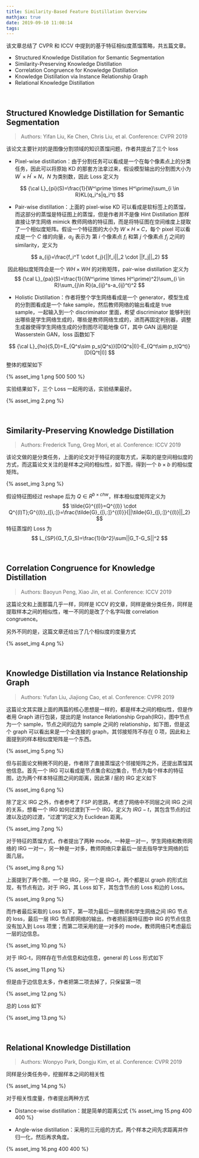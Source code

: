 ```yaml
---
title: Similarity-Based Feature Distillation Overview
mathjax: true
date: 2019-09-10 11:08:14
tags:
---
```



该文章总结了 CVPR 和 ICCV 中提到的基于特征相似度蒸馏策略，共五篇文章。

- Structured Knowledge Distillation for Semantic Segmentation
- Similarity-Preserving Knowledge Distillation
- Correlation Congruence for Knowledge Distillation
- Knowledge Distillation via Instance Relationship Graph
- Relational Knowledge Distillation

<!--more-->

<br>

## Structured Knowledge Distillation for Semantic Segmentation



> Authors: Yifan Liu, Ke Chen, Chris Liu, et al.
> Conference: CVPR 2019

该论文主要针对的是图像分割领域的知识蒸馏问题，作者共提出了三个 loss

- Pixel-wise distillation：由于分割任务可以看成是一个在每个像素点上的分类任务，因此可以将原始 KD 的那套方法拿过来，假设模型输出的分割图大小为 $W^\prime \times H^\prime \times N$，$N$ 为类别数，因此 Loss 定义为

$$
{\cal L}_{pi}(S)=\frac{1}{W^\prime \times H^\prime}\sum_{i \in R}KL(q_i^s|q_i^t)
$$

- Pair-wise distillation：上面的 pixel-wise KD 可以看成是软标签上的蒸馏，而这部分的蒸馏是特征图上的蒸馏，但是作者并不是像 Hint Distillation 那样直接让学生网络 mimick 教师网络的特征图，而是将特征图在空间维度上提取了一个相似度矩阵。假设一个特征图的大小为 $W\times H \times C$，每个 pixel 可以看成是一个 $C$ 维的向量，$a_{ij}$ 表示为 第 $i$ 个像素点 $f_i$ 和第 $j$ 个像素点 $f_j$ 之间的 similarity，定义为

$$
a_{ij}=\frac{f_i^T \cdot f_j}{||f_i||_2 \cdot ||f_j||_2}
$$

​		因此相似度矩阵会是一个 $WH \times WH$ 的对称矩阵，pair-wise distillation 定义为
$$
{\cal L}_{pa}(S)=\frac{1}{(W^\prime \times H^\prime)^2}\sum_{i \in R}\sum_{j\in R}(a_{ij}^s-a_{ij}^t)^2
$$

- Holistic Distillation：作者将整个学生网络看成是一个 generator，模型生成的分割图看成是一个 fake sample，然后教师网络的输出看成是 true sample，一起输入到一个 discriminator 里面，希望 discriminator 能够判别出哪些是学生网络生成的，哪些是教师网络生成的，进而再固定判别器，调整生成器使得学生网络生成的分割图尽可能地像 GT，其中 GAN 运用的是 Wasserstein GAN，loss 函数如下

$$
{\cal L}_{ho}(S,D)=E_{Q^s\sim p_s(Q^s)}[D(Q^s|I)]-E_{Q^t\sim p_t(Q^t)}[D(Q^t|I)]
$$

整体的框架如下


{% asset_img 1.png 500 500 %}

实验结果如下，三个 Loss 一起用的话，实验结果最好。

{% asset_img 2.png %}

<br>

## Similarity-Preserving Knowledge Distillation



> Authors: Frederick Tung,  Greg Mori, et al.
> Conference: ICCV 2019

该论文做的是分类任务，上面的论文对于特征的提取方式，采取的是空间相似度的方式，而这篇论文关注的是样本之间的相似性，如下图，得到一个 $b\times b$ 的相似度矩阵。

{% asset_img 3.png %}

假设特征图经过 reshape 后为 $Q\in R^{b\times chw}$，样本相似度矩阵定义为
$$
\tilde{G}^{(l)}=Q^{(l)} \cdot Q^{(l)T};G^{(l)}_{[i,:]}=\frac{\tilde{G}_{[i,:]}^{(l)}}{||\tilde{G}_{[i,:]}^{(l)}||_2}
$$
特征蒸馏的 Loss 为
$$
L_{SP}(G_T,G_S)=\frac{1}{b^2}\sum||G_T-G_S||^2
$$

<br>

## Correlation Congruence for Knowledge Distillation



> Authors: Baoyun Peng,  Xiao Jin, et al.
> Conference: ICCV 2019

这篇论文和上面那篇几乎一样，同样是 ICCV 的文章，同样是做分类任务，同样是提取样本之间的相似性，唯一不同的是改了个名字叫做 correlation congruence。

另外不同的是，这篇文章还给出了几个相似度的度量方式

{% asset_img 4.png %}

<br>

## Knowledge Distillation via Instance Relationship Graph



> Authors: Yufan Liu,  Jiajiong Cao, et al.
> Conference: CVPR 2019

这篇论文其实跟上面的两篇的核心思想是一样的，都是样本之间的相似性，但是作者用 Graph 进行包装，提出的是 Instance Relationship Grpah(IRG)，图中节点为一个 sample，节点之间的边为 sample 之间的 relationship，如下图，但是这个 graph 可以看出来是一个全连接的 graph，其邻接矩阵不存在 0 项，因此和上面提到的样本相似度矩阵是一个东西。

{% asset_img 5.png %}

但与前面论文稍微不同的是，作者除了直接蒸馏这个邻接矩阵之外，还提出蒸馏其他信息。首先一个 IRG 可以看成是节点集合和边集合，节点为每个样本的特征图，边为两个样本特征图之间的距离，因此第 $l$ 层的 IRG 定义如下

{% asset_img 6.png %}

除了定义 IRG 之外，作者参考了 FSP 的思路，考虑了网络中不同层之间 IRG 之间的关系，想看一个 IRG 如何过渡到下一个 IRG，定义为 $IRG-t$，其包含节点的过渡以及边的过渡，“过渡”的定义为 Euclidean 距离。

{% asset_img 7.png %}

对于特征的蒸馏方式，作者提出了两种 mode，一种是一对一，学生网络和教师网络的 IRG 一对一，另一种是一对多，教师网络只拿最后一层去指导学生网络的后面几层。

{% asset_img 8.png %}

上面提到了两个图，一个是 IRG，另一个是 IRG-t，两个都是以 graph 的形式出现，有节点有边，对于 IRG，其 Loss 如下，其包含节点的 Loss 和边的 Loss。

{% asset_img 9.png %}

而作者最后采取的 Loss 如下，第一项为最后一层教师和学生网络之间 IRG 节点的 loss，最后一层 IRG 节点即网络的输出，作者把前面特征图中 IRG 的节点信息没有加入到 Loss 项里；而第二项采用的是一对多的 mode，教师网络只考虑最后一层的边信息。

{% asset_img 10.png %}

对于 IRG-t，同样存在节点信息和边信息，general 的 Loss 形式如下

{% asset_img 11.png %}

但是由于边信息太多，作者把第二项去掉了，只保留第一项

{% asset_img 12.png %}

总的 Loss 如下

{% asset_img 13.png %}

<br>

## Relational Knowledge Distillation



> Authors: Wonpyo Park,  Dongju Kim, et al.
> Conference: CVPR 2019

同样是分类任务中，挖掘样本之间的相关性

{% asset_img 14.png %}

对于相关性度量，作者提出两种方式

- Distance-wise distillation：就是简单的距离公式
{% asset_img 15.png 400 400 %}

- Angle-wise distillation：采用的三元组的方式，两个样本之间先求距离并作归一化，然后再求角度。

{% asset_img 16.png 400 400 %}
